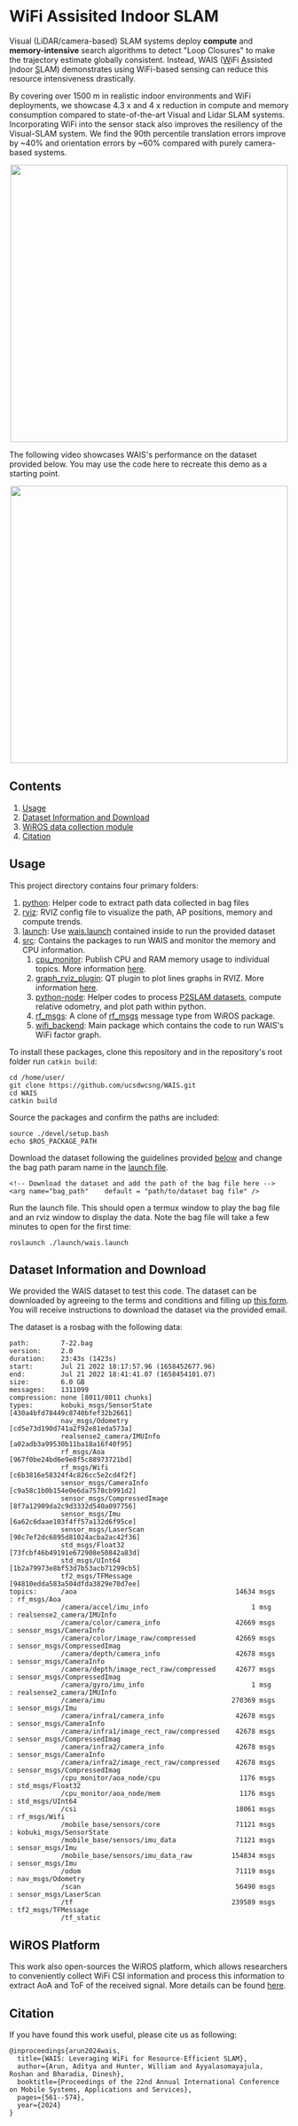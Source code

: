 # WiFi Assisited Indoor SLAM

Visual (LiDAR/camera-based) SLAM systems deploy **compute** and **memory-intensive** search algorithms to detect "Loop Closures" to make the trajectory estimate globally consistent.
Instead, WAIS (<u>W</u>iFi <u>A</u>ssisted <u>I</u>ndoor <u>S</u>LAM) demonstrates using WiFi-based sensing can reduce this resource intensiveness drastically. 

By covering over 1500 m in realistic indoor environments and WiFi deployments, we showcase 4.3 x and 4 x reduction in compute and memory consumption compared to state-of-the-art Visual and Lidar SLAM systems. Incorporating WiFi into the sensor stack also improves the resiliency of the Visual-SLAM system. We find the 90th percentile translation errors improve by ~40% and orientation errors by ~60% compared with purely camera-based systems. 

<p align="center"><img src="./wais_overview.png" width="500" /></p>

The following video showcases WAIS's performance on the dataset provided below. You may use the code here to recreate this demo as a starting point. 

<p align="center"><a href="https://www.youtube.com/watch?v=FIAdBC_UzPU"><img src="https://img.youtube.com/vi/FIAdBC_UzPU/0.jpg" width=500/></a></p>

## Contents
1. [Usage](#usage)
2. [Dataset Information and Download](#dataset-information-and-download)
3. [WiROS data collection module](#wiros-platform)
4. [Citation](#citation)

## Usage

This project directory contains four primary folders:
1. [python](./python): Helper code to extract path data collected in bag files 
2. [rviz](./rviz): RVIZ config file to visualize the path, AP positions, memory and compute trends. 
3. [launch](./launch): Use [wais.launch](./launch/wais.launch) contained inside to run the provided dataset
4. [src](./src): Contains the packages to run WAIS and monitor the memory and CPU information. 
    1. [cpu_monitor](./src/cpu_monitor): Publish CPU and RAM memory usage to individual topics. More information [here](https://github.com/alspitz/cpu_monitor). 
    2. [graph_rviz_plugin](./src/graph_rviz_plugin): QT plugin to plot lines graphs in RVIZ. More information [here](http://wiki.ros.org/graph_rviz_plugin). 
    3. [python-node](./src/python-nodes): Helper codes to process [P2SLAM datasets](https://wcsng.ucsd.edu/p2slam/), compute relative odometry, and plot path within python. 
    4. [rf_msgs](./src/rf_msgs): A clone of [rf_msgs](https://github.com/ucsdwcsng/rf_msgs) message type from WiROS package.
    5. [wifi_backend](./src/wifi_backend): Main package which contains the code to run WAIS's WiFi factor graph.
   
To install these packages, clone this repository and in the repository's root folder run `catkin build`: 

```
cd /home/user/
git clone https://github.com/ucsdwcsng/WAIS.git
cd WAIS
catkin build
```

Source the packages and confirm the paths are included:
```
source ./devel/setup.bash
echo $ROS_PACKAGE_PATH
```

Download the dataset following the guidelines provided [below](#dataset-information-and-download) and change the bag path param name in the [launch file](./launch/wais.launch).
```
<!-- Download the dataset and add the path of the bag file here -->
<arg name="bag_path"    default = "path/to/dataset bag file" />
```

Run the launch file. This should open a termux window to play the bag file and an rviz window to display the data. Note the bag file will take a few minutes to open for the first time: 
```
roslaunch ./launch/wais.launch
```

## Dataset Information and Download

We provided the WAIS dataset to test this code. The dataset can be downloaded by agreeing to the terms and conditions and filling up [this form](https://forms.gle/XWLLBnWsMct1BRnR8). You will receive instructions to download the dataset via the provided email.

The dataset is a rosbag with the following data: 

```
path:        7-22.bag
version:     2.0
duration:    23:43s (1423s)
start:       Jul 21 2022 18:17:57.96 (1658452677.96)
end:         Jul 21 2022 18:41:41.07 (1658454101.07)
size:        6.0 GB
messages:    1311099
compression: none [8011/8011 chunks]
types:       kobuki_msgs/SensorState     [430a4bfd78449c8740bfef32b2661]
             nav_msgs/Odometry           [cd5e73d190d741a2f92e81eda573a]
             realsense2_camera/IMUInfo   [a02adb3a99530b11ba18a16f40f95]
             rf_msgs/Aoa                 [967f0be24bd6e9e8f5c88973721bd]
             rf_msgs/Wifi                [c6b3816e58324f4c826cc5e2cd4f2f]
             sensor_msgs/CameraInfo      [c9a58c1b0b154e0e6da7578cb991d2]
             sensor_msgs/CompressedImage [8f7a12909da2c9d3332d540a097756]
             sensor_msgs/Imu             [6a62c6daae103f4ff57a132d6f95ce]
             sensor_msgs/LaserScan       [90c7ef2dc6895d81024acba2ac42f36]
             std_msgs/Float32            [73fcbf46b49191e672908e50842a83d]
             std_msgs/UInt64             [1b2a79973e8bf53d7b53acb71299cb5]
             tf2_msgs/TFMessage          [94810edda583a504dfda3829e70d7ee]
topics:      /aoa                                        14634 msgs    : rf_msgs/Aoa               
             /camera/accel/imu_info                          1 msg     : realsense2_camera/IMUInfo 
             /camera/color/camera_info                   42669 msgs    : sensor_msgs/CameraInfo    
             /camera/color/image_raw/compressed          42669 msgs    : sensor_msgs/CompressedImag
             /camera/depth/camera_info                   42678 msgs    : sensor_msgs/CameraInfo    
             /camera/depth/image_rect_raw/compressed     42677 msgs    : sensor_msgs/CompressedImag
             /camera/gyro/imu_info                           1 msg     : realsense2_camera/IMUInfo 
             /camera/imu                                270369 msgs    : sensor_msgs/Imu           
             /camera/infra1/camera_info                  42678 msgs    : sensor_msgs/CameraInfo    
             /camera/infra1/image_rect_raw/compressed    42678 msgs    : sensor_msgs/CompressedImag
             /camera/infra2/camera_info                  42678 msgs    : sensor_msgs/CameraInfo    
             /camera/infra2/image_rect_raw/compressed    42678 msgs    : sensor_msgs/CompressedImag
             /cpu_monitor/aoa_node/cpu                    1176 msgs    : std_msgs/Float32          
             /cpu_monitor/aoa_node/mem                    1176 msgs    : std_msgs/UInt64           
             /csi                                        18061 msgs    : rf_msgs/Wifi               
             /mobile_base/sensors/core                   71121 msgs    : kobuki_msgs/SensorState    
             /mobile_base/sensors/imu_data               71121 msgs    : sensor_msgs/Imu            
             /mobile_base/sensors/imu_data_raw          154834 msgs    : sensor_msgs/Imu            
             /odom                                       71119 msgs    : nav_msgs/Odometry          
             /scan                                       56490 msgs    : sensor_msgs/LaserScan      
             /tf                                        239589 msgs    : tf2_msgs/TFMessage         
             /tf_static  
```
## WiROS Platform

This work also open-sources the WiROS platform, which allows researchers to conveniently collect WiFi CSI information and process this information to extract AoA and ToF of the received signal. More details can be found [here](https://github.com/ucsdwcsng/WiROS).

## Citation

If you have found this work useful, please cite us as following: 

```
@inproceedings{arun2024wais,
  title={WAIS: Leveraging WiFi for Resource-Efficient SLAM},
  author={Arun, Aditya and Hunter, William and Ayyalasomayajula, Roshan and Bharadia, Dinesh},
  booktitle={Proceedings of the 22nd Annual International Conference on Mobile Systems, Applications and Services},
  pages={561--574},
  year={2024}
}
```
